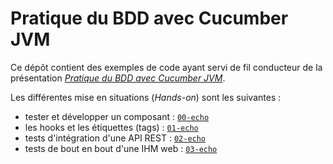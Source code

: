 # Pratique du BDD avec Cucumber JVM

Ce dépôt contient des exemples de code ayant servi de fil conducteur de la présentation [*Pratique du BDD avec Cucumber JVM*](https://ksahnine.github.io/presentations/bbl-cucumber/).

Les différentes mise en situations (_Hands-on_) sont les suivantes :

- tester et développer un composant : [`00-echo`](00-echo)
- les hooks et les étiquettes (tags) : [`01-echo`](01-echo)
- tests d'intégration d'une API REST : [`02-echo`](02-echo)
- tests de bout en bout d'une IHM web : [`03-echo`](03-echo)
